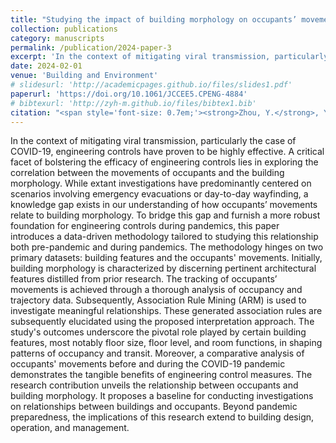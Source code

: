 ```yaml
---
title: "Studying the impact of building morphology on occupants’ movement using a rule mining approach"
collection: publications
category: manuscripts
permalink: /publication/2024-paper-3
excerpt: 'In the context of mitigating viral transmission, particularly the case of COVID-19, engineering controls have proven to be highly effective. ...'
date: 2024-02-01
venue: 'Building and Environment'
# slidesurl: 'http://academicpages.github.io/files/slides1.pdf'
paperurl: 'https://doi.org/10.1061/JCCEE5.CPENG-4884'
# bibtexurl: 'http://zyh-m.github.io/files/bibtex1.bib'
citation: "<span style='font-size: 0.7em;'><strong>Zhou, Y.</strong>, Yeoh, J. K. W., & Solihin, W. (2024). <em>Studying the impact of building morphology on occupants’ movement using a rule mining approach.</em> <em>Building and Environment</em>, <strong>249</strong>, 111116. <a href='https://doi.org/10.1016/j.buildenv.2023.111116' target='_blank'>https://doi.org/10.1016/j.buildenv.2023.111116</a></span>"
---
```

In the context of mitigating viral transmission, particularly the case of COVID-19, engineering controls have proven to be highly effective. A critical facet of bolstering the efficacy of engineering controls lies in exploring the correlation between the movements of occupants and the building morphology. While extant investigations have predominantly centered on scenarios involving emergency evacuations or day-to-day wayfinding, a knowledge gap exists in our understanding of how occupants’ movements relate to building morphology.
To bridge this gap and furnish a more robust foundation for engineering controls during pandemics, this paper introduces a data-driven methodology tailored to studying this relationship both pre-pandemic and during pandemics. The methodology hinges on two primary datasets: building features and the occupants' movements. Initially, building morphology is characterized by discerning pertinent architectural features distilled from prior research. The tracking of occupants’ movements is achieved through a thorough analysis of occupancy and trajectory data. Subsequently, Association Rule Mining (ARM) is used to investigate meaningful relationships. These generated association rules are subsequently elucidated using the proposed interpretation approach.
The study's outcomes underscore the pivotal role played by certain building features, most notably floor size, floor level, and room functions, in shaping patterns of occupancy and transit. Moreover, a comparative analysis of occupants' movements before and during the COVID-19 pandemic demonstrates the tangible benefits of engineering control measures. The research contribution unveils the relationship between occupants and building morphology. It proposes a baseline for conducting investigations on relationships between buildings and occupants. Beyond pandemic preparedness, the implications of this research extend to building design, operation, and management.
